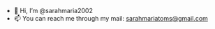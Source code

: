 - 👋 Hi, I’m @sarahmaria2002
- 📫 You can reach me through my mail:
sarahmariatoms@gmail.com

<!---
sarahmaria2002/sarahmaria2002 is a ✨ special ✨ repository because its `README.md` (this file) appears on your GitHub profile.
You can click the Preview link to take a look at your changes.
--->
